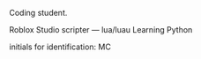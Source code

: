 Coding student.

Roblox Studio scripter — lua/luau
Learning Python

initials for identification: MC
